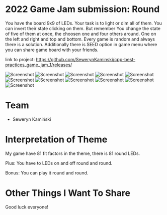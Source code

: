 # 2022 Game Jam submission: Round

You have the board 9x9 of LEDs. Your task is to light or dim all of them. You can invert their state clicking on them. But remember You change the state of five of them at once, the choosen one and four others around. One on the left and right and top and bottom. Every game is random and always there is a solution. Additionally there is SEED option in game menu where you can share game board with your friends.

link to project: https://github.com/SewerynKaminski/cpp-best-practices_game_jam_1/releases/

![Screenshot](https://github.com/SewerynKaminski/cpp-best-practices_game_jam_1/blob/main/LightsRound.png)
![Screenshot](https://github.com/SewerynKaminski/cpp-best-practices_game_jam_1/blob/main/img/LightsRound_Menu.png)
![Screenshot](https://github.com/SewerynKaminski/cpp-best-practices_game_jam_1/blob/main/img/LightsRound_BoardSize.png)
![Screenshot](https://github.com/SewerynKaminski/cpp-best-practices_game_jam_1/blob/main/img/LightsRound_2x2.png)
![Screenshot](https://github.com/SewerynKaminski/cpp-best-practices_game_jam_1/blob/main/img/LightsRound_3x3.png)
![Screenshot](https://github.com/SewerynKaminski/cpp-best-practices_game_jam_1/blob/main/img/LightsRound_4x4.png)
![Screenshot](https://github.com/SewerynKaminski/cpp-best-practices_game_jam_1/blob/main/img/LightsRound_5x5.png)
![Screenshot](https://github.com/SewerynKaminski/cpp-best-practices_game_jam_1/blob/main/img/LightsRound_6x6.png)
![Screenshot](https://github.com/SewerynKaminski/cpp-best-practices_game_jam_1/blob/main/img/LightsRound_7x7.png)
![Screenshot](https://github.com/SewerynKaminski/cpp-best-practices_game_jam_1/blob/main/img/LightsRound_8x8.png)
![Screenshot](https://github.com/SewerynKaminski/cpp-best-practices_game_jam_1/blob/main/img/LightsRound_9x9.png)

# Team

 * Seweryn Kamiński

# Interpretation of Theme

My game have 81 fit factors in the theme, there is 81 round LEDs.

Plus: You have to LEDs on and off round and round.

Bonus: You can play it round and round.

# Other Things I Want To Share

Good luck everyone!
